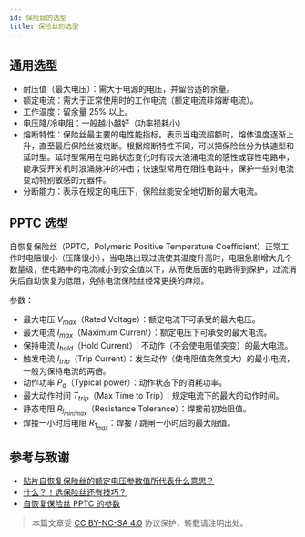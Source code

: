 ```yaml
---
id: 保险丝的选型
title: 保险丝的选型
---
```


## 通用选型

- 耐压值（最大电压）：需大于电源的电压，并留合适的余量。
- 额定电流：需大于正常使用时的工作电流（额定电流非熔断电流）。
- 工作温度：留余量 25% 以上。
- 电压降/冷电阻：一般越小越好（功率损耗小）
- 熔断特性：保险丝最主要的电性能指标。表示当电流超额时，熔体温度逐渐上升，直至最后保险丝被烧断。根据熔断特性不同，可以把保险丝分为快速型和延时型。延时型常用在电路状态变化时有较大浪涌电流的感性或容性电路中，能承受开关机时浪涌脉冲的冲击；快速型常用在阻性电路中，保护一些对电流变动特别敏感的元器件。
- 分断能力：表示在规定的电压下，保险丝能安全地切断的最大电流。

## PPTC 选型

自恢复保险丝（PPTC，Polymeric Positive Temperature Coefficient）正常工作时电阻很小（压降很小），当电路出现过流使其温度升高时，电阻急剧增大几个数量级，使电路中的电流减小到安全值以下，从而使后面的电路得到保护，过流消失后自动恢复为低阻，免除电流保险丝经常更换的麻烦。

参数：

- 最大电压 $V_{max}$（Rated Voltage）：额定电流下可承受的最大电压。
- 最大电流 $I_{max}$（Maximum Current）：额定电压下可承受的最大电流。
- 保持电流 $I_{hold}$（Hold Current）：不动作（不会使电阻值突变）的最大电流。
- 触发电流 $I_{trip}$（Trip Current）：发生动作（使电阻值突然变大）的最小电流，一般为保持电流的两倍。
- 动作功率 $P_d$（Typical power）：动作状态下的消耗功率。
- 最大动作时间 $T_{trip}$（Max Time to Trip）：规定电流下的最大的动作时间。
- 静态电阻 $R_{i_{min/max}}$（Resistance Tolerance）：焊接前初始阻值。
- 焊接一小时后电阻 $R_{1_{max}}$：焊接 / 跳闸一小时后的最大阻值。

## 参考与致谢

- [贴片自恢复保险丝的额定电压参数值所代表什么意思？](http://www.tergy.com/297/933.html)
- [什么？！选保险丝还有技巧？](https://mp.weixin.qq.com/s/uJp8fnafHpVfJFnVWkfAWg)
- [自恢复保险丝 PPTC 的参数](https://semiware.com/pptc/pptc03.html)

> 本篇文章受 [CC BY-NC-SA 4.0](https://creativecommons.org/licenses/by/4.0/deed.zh) 协议保护，转载请注明出处。

